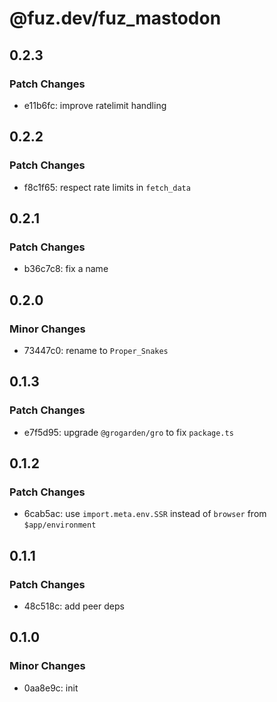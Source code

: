# @fuz.dev/fuz_mastodon

## 0.2.3

### Patch Changes

- e11b6fc: improve ratelimit handling

## 0.2.2

### Patch Changes

- f8c1f65: respect rate limits in `fetch_data`

## 0.2.1

### Patch Changes

- b36c7c8: fix a name

## 0.2.0

### Minor Changes

- 73447c0: rename to `Proper_Snakes`

## 0.1.3

### Patch Changes

- e7f5d95: upgrade `@grogarden/gro` to fix `package.ts`

## 0.1.2

### Patch Changes

- 6cab5ac: use `import.meta.env.SSR` instead of `browser` from `$app/environment`

## 0.1.1

### Patch Changes

- 48c518c: add peer deps

## 0.1.0

### Minor Changes

- 0aa8e9c: init
